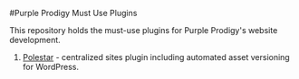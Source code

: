 #Purple Prodigy Must Use Plugins

This repository holds the must-use plugins for Purple Prodigy's website development.

1. [Polestar](https://github.com/purpleprodigy/Polestar.git) - centralized sites plugin including automated asset versioning for WordPress.